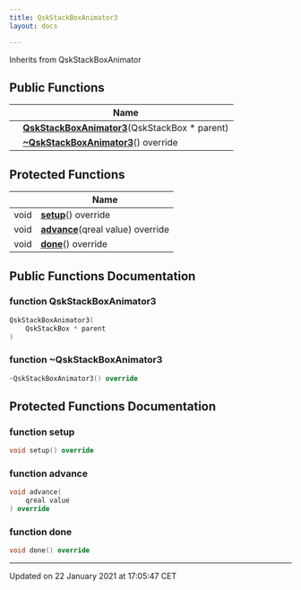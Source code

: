 ```yaml
---
title: QskStackBoxAnimator3
layout: docs

---
```





Inherits from QskStackBoxAnimator

## Public Functions

|                | Name           |
| -------------- | -------------- |
| | **[QskStackBoxAnimator3](/docs/classes/class_qsk_stack_box_animator3/#function-qskstackboxanimator3)**(QskStackBox * parent) |
| | **[~QskStackBoxAnimator3](/docs/classes/class_qsk_stack_box_animator3/#function-~qskstackboxanimator3)**() override |

## Protected Functions

|                | Name           |
| -------------- | -------------- |
| void | **[setup](/docs/classes/class_qsk_stack_box_animator3/#function-setup)**() override |
| void | **[advance](/docs/classes/class_qsk_stack_box_animator3/#function-advance)**(qreal value) override |
| void | **[done](/docs/classes/class_qsk_stack_box_animator3/#function-done)**() override |

## Public Functions Documentation

### function QskStackBoxAnimator3

```cpp
QskStackBoxAnimator3(
    QskStackBox * parent
)
```


### function ~QskStackBoxAnimator3

```cpp
~QskStackBoxAnimator3() override
```


## Protected Functions Documentation

### function setup

```cpp
void setup() override
```


### function advance

```cpp
void advance(
    qreal value
) override
```


### function done

```cpp
void done() override
```


-------------------------------

Updated on 22 January 2021 at 17:05:47 CET
